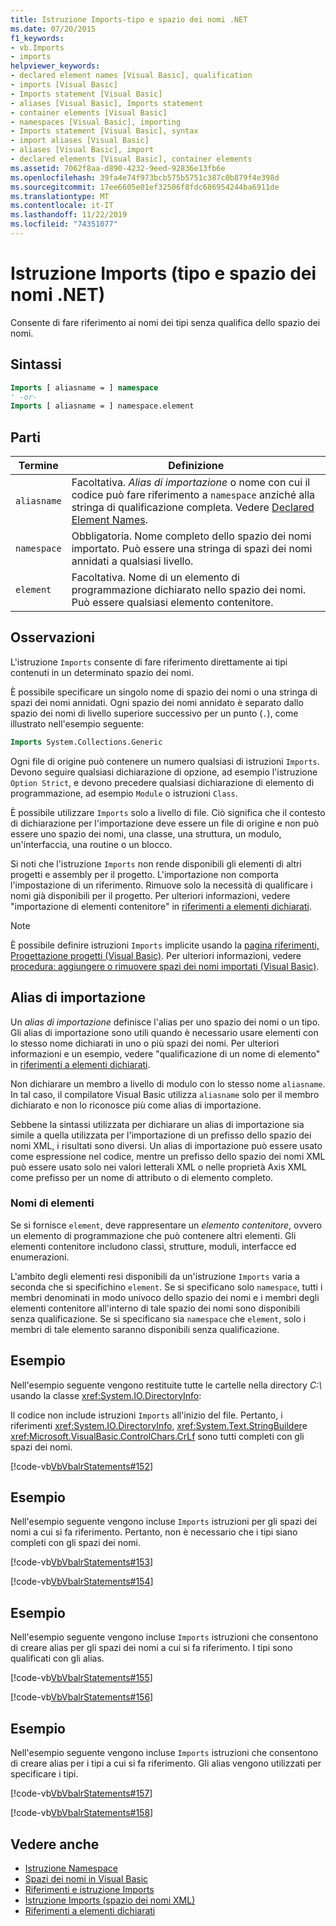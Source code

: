 ```yaml
---
title: Istruzione Imports-tipo e spazio dei nomi .NET
ms.date: 07/20/2015
f1_keywords:
- vb.Imports
- imports
helpviewer_keywords:
- declared element names [Visual Basic], qualification
- imports [Visual Basic]
- Imports statement [Visual Basic]
- aliases [Visual Basic], Imports statement
- container elements [Visual Basic]
- namespaces [Visual Basic], importing
- Imports statement [Visual Basic], syntax
- import aliases [Visual Basic]
- aliases [Visual Basic], import
- declared elements [Visual Basic], container elements
ms.assetid: 7062f8aa-d890-4232-9eed-92836e13fb6e
ms.openlocfilehash: 39fa4e74f973bcb575b5751c387c0b879f4e398d
ms.sourcegitcommit: 17ee6605e01ef32506f8fdc686954244ba6911de
ms.translationtype: MT
ms.contentlocale: it-IT
ms.lasthandoff: 11/22/2019
ms.locfileid: "74351077"
---
```

# <a name="imports-statement-net-namespace-and-type"></a>Istruzione Imports (tipo e spazio dei nomi .NET)

Consente di fare riferimento ai nomi dei tipi senza qualifica dello spazio dei nomi.

## <a name="syntax"></a>Sintassi

```vb
Imports [ aliasname = ] namespace
' -or-
Imports [ aliasname = ] namespace.element
```

## <a name="parts"></a>Parti

|Termine|Definizione|
|---|---|
|`aliasname`|Facoltativa. *Alias di importazione* o nome con cui il codice può fare riferimento a `namespace` anziché alla stringa di qualificazione completa. Vedere [Declared Element Names](../../programming-guide/language-features/declared-elements/declared-element-names.md).|
|`namespace`|Obbligatoria. Nome completo dello spazio dei nomi importato. Può essere una stringa di spazi dei nomi annidati a qualsiasi livello.|
|`element`|Facoltativa. Nome di un elemento di programmazione dichiarato nello spazio dei nomi. Può essere qualsiasi elemento contenitore.|

## <a name="remarks"></a>Osservazioni

L'istruzione `Imports` consente di fare riferimento direttamente ai tipi contenuti in un determinato spazio dei nomi.

È possibile specificare un singolo nome di spazio dei nomi o una stringa di spazi dei nomi annidati. Ogni spazio dei nomi annidato è separato dallo spazio dei nomi di livello superiore successivo per un punto (`.`), come illustrato nell'esempio seguente:

```vb
Imports System.Collections.Generic
```

Ogni file di origine può contenere un numero qualsiasi di istruzioni `Imports`. Devono seguire qualsiasi dichiarazione di opzione, ad esempio l'istruzione `Option Strict`, e devono precedere qualsiasi dichiarazione di elemento di programmazione, ad esempio `Module` o istruzioni `Class`.

È possibile utilizzare `Imports` solo a livello di file. Ciò significa che il contesto di dichiarazione per l'importazione deve essere un file di origine e non può essere uno spazio dei nomi, una classe, una struttura, un modulo, un'interfaccia, una routine o un blocco.

Si noti che l'istruzione `Imports` non rende disponibili gli elementi di altri progetti e assembly per il progetto. L'importazione non comporta l'impostazione di un riferimento. Rimuove solo la necessità di qualificare i nomi già disponibili per il progetto. Per ulteriori informazioni, vedere "importazione di elementi contenitore" in [riferimenti a elementi dichiarati](../../programming-guide/language-features/declared-elements/references-to-declared-elements.md).

> [!NOTE]
> È possibile definire istruzioni `Imports` implicite usando la [pagina riferimenti, Progettazione progetti (Visual Basic)](/visualstudio/ide/reference/references-page-project-designer-visual-basic). Per ulteriori informazioni, vedere [procedura: aggiungere o rimuovere spazi dei nomi importati (Visual Basic)](/visualstudio/ide/how-to-add-or-remove-imported-namespaces-visual-basic).

## <a name="import-aliases"></a>Alias di importazione

Un *alias di importazione* definisce l'alias per uno spazio dei nomi o un tipo. Gli alias di importazione sono utili quando è necessario usare elementi con lo stesso nome dichiarati in uno o più spazi dei nomi. Per ulteriori informazioni e un esempio, vedere "qualificazione di un nome di elemento" in [riferimenti a elementi dichiarati](../../programming-guide/language-features/declared-elements/references-to-declared-elements.md).

Non dichiarare un membro a livello di modulo con lo stesso nome `aliasname`. In tal caso, il compilatore Visual Basic utilizza `aliasname` solo per il membro dichiarato e non lo riconosce più come alias di importazione.

Sebbene la sintassi utilizzata per dichiarare un alias di importazione sia simile a quella utilizzata per l'importazione di un prefisso dello spazio dei nomi XML, i risultati sono diversi. Un alias di importazione può essere usato come espressione nel codice, mentre un prefisso dello spazio dei nomi XML può essere usato solo nei valori letterali XML o nelle proprietà Axis XML come prefisso per un nome di attributo o di elemento completo.

### <a name="element-names"></a>Nomi di elementi

Se si fornisce `element`, deve rappresentare un *elemento contenitore*, ovvero un elemento di programmazione che può contenere altri elementi. Gli elementi contenitore includono classi, strutture, moduli, interfacce ed enumerazioni.

L'ambito degli elementi resi disponibili da un'istruzione `Imports` varia a seconda che si specifichino `element`. Se si specificano solo `namespace`, tutti i membri denominati in modo univoco dello spazio dei nomi e i membri degli elementi contenitore all'interno di tale spazio dei nomi sono disponibili senza qualificazione. Se si specificano sia `namespace` che `element`, solo i membri di tale elemento saranno disponibili senza qualificazione.

## <a name="example"></a>Esempio

Nell'esempio seguente vengono restituite tutte le cartelle nella directory *C:\\* usando la classe <xref:System.IO.DirectoryInfo>:

Il codice non include istruzioni `Imports` all'inizio del file. Pertanto, i riferimenti <xref:System.IO.DirectoryInfo>, <xref:System.Text.StringBuilder>e <xref:Microsoft.VisualBasic.ControlChars.CrLf> sono tutti completi con gli spazi dei nomi.

[!code-vb[VbVbalrStatements#152](~/samples/snippets/visualbasic/VS_Snippets_VBCSharp/VbVbalrStatements/VB/class12.vb#152)]

## <a name="example"></a>Esempio

Nell'esempio seguente vengono incluse `Imports` istruzioni per gli spazi dei nomi a cui si fa riferimento. Pertanto, non è necessario che i tipi siano completi con gli spazi dei nomi.

[!code-vb[VbVbalrStatements#153](~/samples/snippets/visualbasic/VS_Snippets_VBCSharp/VbVbalrStatements/VB/class12.vb#153)]

[!code-vb[VbVbalrStatements#154](~/samples/snippets/visualbasic/VS_Snippets_VBCSharp/VbVbalrStatements/VB/class12.vb#154)]
  
## <a name="example"></a>Esempio

Nell'esempio seguente vengono incluse `Imports` istruzioni che consentono di creare alias per gli spazi dei nomi a cui si fa riferimento. I tipi sono qualificati con gli alias.

[!code-vb[VbVbalrStatements#155](~/samples/snippets/visualbasic/VS_Snippets_VBCSharp/VbVbalrStatements/VB/class12.vb#155)]

[!code-vb[VbVbalrStatements#156](~/samples/snippets/visualbasic/VS_Snippets_VBCSharp/VbVbalrStatements/VB/class12.vb#156)]

## <a name="example"></a>Esempio

Nell'esempio seguente vengono incluse `Imports` istruzioni che consentono di creare alias per i tipi a cui si fa riferimento. Gli alias vengono utilizzati per specificare i tipi.

[!code-vb[VbVbalrStatements#157](~/samples/snippets/visualbasic/VS_Snippets_VBCSharp/VbVbalrStatements/VB/class12.vb#157)]

[!code-vb[VbVbalrStatements#158](~/samples/snippets/visualbasic/VS_Snippets_VBCSharp/VbVbalrStatements/VB/class12.vb#158)]
  
## <a name="see-also"></a>Vedere anche

- [Istruzione Namespace](namespace-statement.md)
- [Spazi dei nomi in Visual Basic](../../programming-guide/program-structure/namespaces.md)
- [Riferimenti e istruzione Imports](../../programming-guide/program-structure/references-and-the-imports-statement.md)
- [Istruzione Imports (spazio dei nomi XML)](imports-statement-xml-namespace.md)
- [Riferimenti a elementi dichiarati](../../programming-guide/language-features/declared-elements/references-to-declared-elements.md)
